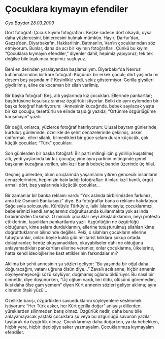 # Çocuklara kıymayın efendiler

*Oya Baydar 28.03.2009*

<div class="taraf_structure_2col_1zq">
<div class="margen_n">



 <p>Dört fotoğraf: Çocuk kıyımı fotoğrafları. Keşke sadece dört olsaydı, oysa daha yüzlercesini, binlercesini bulmak mümkün. Hayır; Darfur’dan, Gazze’den, Diyarbakır’ın, Hakkari’nin, Batman’ın, Van’ın çocuklarından söz etmiyorum. Bunlar, daha da acı bir kıyımın fotoğrafları. Çünkü bu kıyımı, “Çocuklara kıymayın efendiler,” diyenler dahil, hepimiz yapıyoruz; tek tek değilse bile toplumca hepimiz suçluyuz. <br/><br/>Beni en derinden yaralayandan başlamalıyım. Diyarbakır’da Nevruz kutlamalarından bir kare fotoğraf: Küçücük bir erkek çocuk; dört yaşında mı desem beş yaşında mı? Kesinlikle yedi, sekiz göstermiyor. Gerilla giysileri giydirilmiş, eline de kocaman bir silah verilmiş. <br/><br/>Bir başka fotoğraf: Beş, altı yaşlarında kız çocukları. Ellerinde pankartlar; başörtüsüne koşulsuz sınırsız özgürlük istiyorlar. Belki de aynı eylemden bir başka fotoğraf hatırlıyorum: -Annesinin kucağında, bebek sayılacak yaşta bir kız çocuğu; tesettürlü ve elinde taşıdığı yazıda, “Örtünme özgürlüğüme karışmayın” yazılı. <br/><br/>Bir değil, onlarca, yüzlerce fotoğraf hatırlıyorum: Ulusal bayram günlerinde, kurtuluş günlerinde, özellikle de şehit cenazelerinde çekilmiş, asker üniformalı, elleri silahlı, bilmedikleri bir güce selam duran küçücük, çok küçük çocuklar; “Türk” çocukları. <br/><br/>Son günlerden bir başka fotoğraf: Bir parti mitingi için giydirilip kuşatılmış altı, yedi yaşlarında bir kız çocuğu; yine aynı partinin mitinginde genel başkanın kucağına verilen, alnı kızıl bantlı bebek; bandın üzerinde üç hilal. <br/><br/>Geçmiş günlerden, ölüm oruçlarında yaşamlarını yitiren gencecik insanların cenazelerinden, hepimizin hatırladığı fotoğraflar: Alınları kızıl bantlı, örgüt armalı dört, beş yaşlarında küçücük çocuklar... <br/><br/>Bir zamanlar bir banka reklamı vardı: “Yok aslında birbirimizden farkımız, ama biz Osmanlı Bankasıyız” diye. Bu fotoğraflar bana o reklamı hatırlatıyor. Sağcısıyla solcusuyla, Kürdüyle Türküyle, laiki İslamcısıyla; çocuklarımızı, bebelerimizi kendi amaçlarımız doğrultusunda kullanmakta yok aslında birbirimizden farkımız. O minicik çocuklar neyi alkışladıklarının, neyi protesto ettiklerinin, taşıdıkları pankartlarda yazılı özgürlüğün ne özgürlüğü olduğunun, kime selam durduklarının, ellerine tutuşturulmuş silahları kime doğrulttuklarının bilincinde değiller. Peki, o silahları çocukların ellerine tutuşturanlar, onları böyle kukla gibi militarist kılıklara sokup ortada dolaştıranlar; henüz okuyamadıkları, okuyabilseler dahi ne olduğunu anlayamadıkları pankartları ellerine verenler, onlar çocuklarına, ülkelerine, hatta kendi ideolojilerine kast ettiklerinin farkındalar mı? <br/><br/>Aklıma bir şehit annesinin şu sözleri geliyor: “Bu yaşımda bir oğul daha doğuracağım, vatanı uğruna ölsün diye...” Zavallı acılı anne, hiçbir annenin söyleyemeyeceği sözü söylüyor, doğmamış oğlunu öldürüyor. Bu nasıl bir cinnettir, diye düşünürken, “Üç oğlum vardı, biri öldü, ölüsünü göremedim, ikisi daha ölse gam yemem” diyen Kürt annenin sözleri geliyor aklıma; aynı cinnetin öteki yüzü... <br/><br/>Özellikle barışı, özgürlükleri savunduklarını söyleyenlere seslenmek istiyorum: “Her Türk asker, her Kürt gerilla doğar” anlayışı dillerden, yüreklerden silinmeden barış olmaz. Özgürlük nedir, daha bunu bile anlayamayacak yaştaki çocuklara şu veya bu özgürlüğü savunan yazılar taşıtarak da özgürlük olmaz. Çocuklarımızı daha doğarken, ya da bebekken, hiçbir yere, hiçbir ideolojiye asker yazmayalım. Çocuklarımıza kıymayalım efendiler.</p>

<br/>


<div id="taraf_not">
</div>

</div>


</div>
